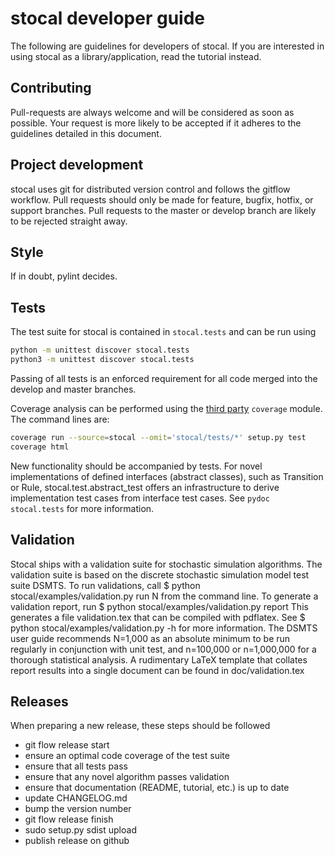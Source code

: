 # stocal developer guide

The following are guidelines for developers of stocal. If you are
interested in using stocal as a library/application, read the tutorial
instead.


## Contributing

Pull-requests are always welcome and will be considered as soon as
possible. Your request is more likely to be accepted if it adheres to
the guidelines detailed in this document.


## Project development

stocal uses git for distributed version control and follows the gitflow
workflow. Pull requests should only be made for feature, bugfix, hotfix,
or support branches. Pull requests to the master or develop branch are
likely to be rejected straight away.


## Style
If in doubt, pylint decides.


## Tests
The test suite for stocal is contained in `stocal.tests` and can be
run using
```bash
python -m unittest discover stocal.tests
python3 -m unittest discover stocal.tests
```

Passing of all tests is an enforced requirement for all code merged
into the develop and master branches.

Coverage analysis can be performed using the
[third party](https://pypi.python.org/pypi/coverage) `coverage` module.
The command lines are:
```bash
coverage run --source=stocal --omit='stocal/tests/*' setup.py test
coverage html
```

New functionality should be accompanied by tests. For novel
implementations of defined interfaces (abstract classes), such as
Transition or Rule, stocal.test.abstract_test offers an infrastructure
to derive implementation test cases from interface test cases. See
`pydoc stocal.tests` for more information.


## Validation
Stocal ships with a validation suite for stochastic simulation
algorithms. The validation suite is based on the discrete stochastic
simulation model test suite DSMTS. To run validations, call
$ python stocal/examples/validation.py run N
from the command line. To generate a validation report, run
$ python stocal/examples/validation.py report
This generates a file validation.tex that can be compiled with pdflatex.
See
$ python stocal/examples/validation.py -h
for more information. The DSMTS user guide recommends N=1,000 as an
absolute minimum to be run regularly in conjunction with unit test,
and n=100,000 or n=1,000,000 for a thorough statistical analysis.
A rudimentary LaTeX template that collates report results into a
single document can be found in doc/validation.tex


## Releases

When preparing a new release, these steps should be followed

 * git flow release start
 * ensure an optimal code coverage of the test suite
 * ensure that all tests pass
 * ensure that any novel algorithm passes validation
 * ensure that documentation (README, tutorial, etc.) is up to date
 * update CHANGELOG.md
 * bump the version number
 * git flow release finish
 * sudo setup.py sdist upload
 * publish release on github

